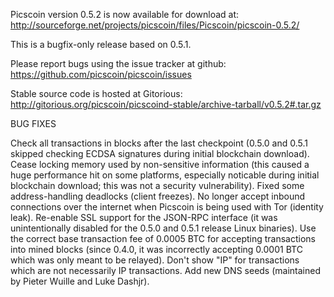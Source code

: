 Picscoin version 0.5.2 is now available for download at:
http://sourceforge.net/projects/picscoin/files/Picscoin/picscoin-0.5.2/

This is a bugfix-only release based on 0.5.1.

Please report bugs using the issue tracker at github:
https://github.com/picscoin/picscoin/issues

Stable source code is hosted at Gitorious:
http://gitorious.org/picscoin/picscoind-stable/archive-tarball/v0.5.2#.tar.gz

BUG FIXES

Check all transactions in blocks after the last checkpoint (0.5.0 and 0.5.1 skipped checking ECDSA signatures during initial blockchain download).
Cease locking memory used by non-sensitive information (this caused a huge performance hit on some platforms, especially noticable during initial blockchain download; this was
not a security vulnerability).
Fixed some address-handling deadlocks (client freezes).
No longer accept inbound connections over the internet when Picscoin is being used with Tor (identity leak).
Re-enable SSL support for the JSON-RPC interface (it was unintentionally disabled for the 0.5.0 and 0.5.1 release Linux binaries).
Use the correct base transaction fee of 0.0005 BTC for accepting transactions into mined blocks (since 0.4.0, it was incorrectly accepting 0.0001 BTC which was only meant to be relayed).
Don't show "IP" for transactions which are not necessarily IP transactions.
Add new DNS seeds (maintained by Pieter Wuille and Luke Dashjr).
